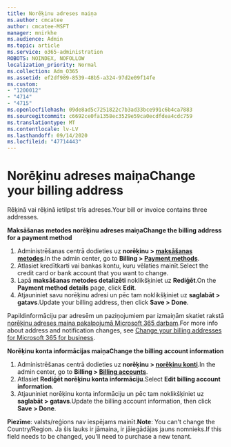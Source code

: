 ```yaml
---
title: Norēķinu adreses maiņa
ms.author: cmcatee
author: cmcatee-MSFT
manager: mnirkhe
ms.audience: Admin
ms.topic: article
ms.service: o365-administration
ROBOTS: NOINDEX, NOFOLLOW
localization_priority: Normal
ms.collection: Adm_O365
ms.assetid: ef2df989-8539-48b5-a324-97d2e09f14fe
ms.custom:
- "1200012"
- "4714"
- "4715"
ms.openlocfilehash: 09de8ad5c7251822c7b3ad33bce991c6b4ca7883
ms.sourcegitcommit: c6692ce0fa1358ec3529e59ca0ecdfdea4cdc759
ms.translationtype: MT
ms.contentlocale: lv-LV
ms.lasthandoff: 09/14/2020
ms.locfileid: "47714443"
---
```

# <a name="change-your-billing-address"></a><span data-ttu-id="30b91-102">Norēķinu adreses maiņa</span><span class="sxs-lookup"><span data-stu-id="30b91-102">Change your billing address</span></span>

<span data-ttu-id="30b91-103">Rēķinā vai rēķinā ietilpst trīs adreses.</span><span class="sxs-lookup"><span data-stu-id="30b91-103">Your bill or invoice contains three addresses.</span></span>

<span data-ttu-id="30b91-104">**Maksāšanas metodes norēķinu adreses maiņa**</span><span class="sxs-lookup"><span data-stu-id="30b91-104">**Change the billing address for a payment method**</span></span>

1. <span data-ttu-id="30b91-105">Administrēšanas centrā dodieties uz **norēķinu > [maksāšanas metodes](https://go.microsoft.com/fwlink/p/?linkid=2018806)**.</span><span class="sxs-lookup"><span data-stu-id="30b91-105">In the admin center, go to **Billing > [Payment methods](https://go.microsoft.com/fwlink/p/?linkid=2018806)**.</span></span>
2. <span data-ttu-id="30b91-106">Atlasiet kredītkarti vai bankas kontu, kuru vēlaties mainīt.</span><span class="sxs-lookup"><span data-stu-id="30b91-106">Select the credit card or bank account that you want to change.</span></span>
3. <span data-ttu-id="30b91-107">Lapā **maksāšanas metodes detalizēti** noklikšķiniet uz **Rediģēt**.</span><span class="sxs-lookup"><span data-stu-id="30b91-107">On the **Payment method details** page, click **Edit**.</span></span>
4. <span data-ttu-id="30b91-108">Atjauniniet savu norēķinu adresi un pēc tam noklikšķiniet uz **saglabāt > gatavs**.</span><span class="sxs-lookup"><span data-stu-id="30b91-108">Update your billing address, then click **Save > Done**.</span></span>

<span data-ttu-id="30b91-109">Papildinformāciju par adresēm un paziņojumiem par izmaiņām skatiet rakstā [norēķinu adreses maiņa pakalpojumā Microsoft 365 darbam](https://docs.microsoft.com/microsoft-365/commerce/billing-and-payments/change-your-billing-addresses?view=o365-worldwide).</span><span class="sxs-lookup"><span data-stu-id="30b91-109">For more info about address and notification changes, see [Change your billing addresses for Microsoft 365 for business](https://docs.microsoft.com/microsoft-365/commerce/billing-and-payments/change-your-billing-addresses?view=o365-worldwide).</span></span>

<span data-ttu-id="30b91-110">**Norēķinu konta informācijas maiņa**</span><span class="sxs-lookup"><span data-stu-id="30b91-110">**Change the billing account information**</span></span>

1. <span data-ttu-id="30b91-111">Administrēšanas centrā dodieties uz **norēķinu > [norēķinu konti](https://admin.microsoft.com/Adminportal/Home?source=applauncher#/BillingAccounts/billing-accounts)**.</span><span class="sxs-lookup"><span data-stu-id="30b91-111">In the admin center, go to **Billing > [Billing accounts](https://admin.microsoft.com/Adminportal/Home?source=applauncher#/BillingAccounts/billing-accounts)**.</span></span>
2. <span data-ttu-id="30b91-112">Atlasiet **Rediģēt norēķinu konta informāciju**.</span><span class="sxs-lookup"><span data-stu-id="30b91-112">Select **Edit billing account information**.</span></span>
3. <span data-ttu-id="30b91-113">Atjauniniet norēķinu konta informāciju un pēc tam noklikšķiniet uz **saglabāt > gatavs**.</span><span class="sxs-lookup"><span data-stu-id="30b91-113">Update the billing account information, then click **Save > Done**.</span></span>

<span data-ttu-id="30b91-114">**Piezīme**: valsts/reģions nav iespējams mainīt.</span><span class="sxs-lookup"><span data-stu-id="30b91-114">**Note**: You can't change the Country/Region.</span></span> <span data-ttu-id="30b91-115">Ja šis lauks ir jāmaina, ir jāiegādājas jauns nomnieks.</span><span class="sxs-lookup"><span data-stu-id="30b91-115">If this field needs to be changed, you'll need to purchase a new tenant.</span></span>
